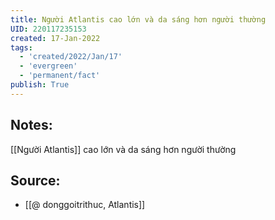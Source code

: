 ```yaml
---
title: Người Atlantis cao lớn và da sáng hơn người thường
UID: 220117235153
created: 17-Jan-2022
tags:
  - 'created/2022/Jan/17'
  - 'evergreen'
  - 'permanent/fact'
publish: True
---
```

## Notes:
[[Người Atlantis]] cao lớn và da sáng hơn người thường

## Source:
- [[@ donggoitrithuc, Atlantis]]


